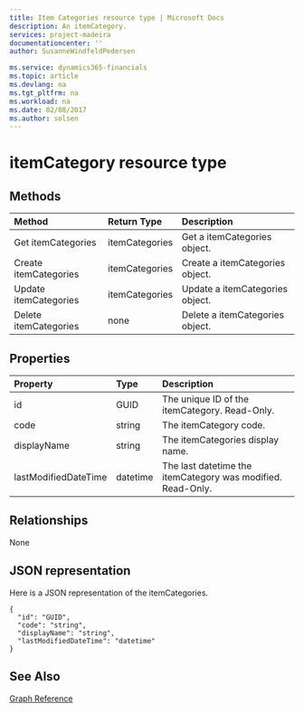 ```yaml
---
title: Item Categories resource type | Microsoft Docs
description: An itemCategory.
services: project-madeira
documentationcenter: ''
author: SusanneWindfeldPedersen

ms.service: dynamics365-financials
ms.topic: article
ms.devlang: na
ms.tgt_pltfrm: na
ms.workload: na
ms.date: 02/08/2017
ms.author: solsen
---
```


# itemCategory resource type

## Methods

| Method       | Return Type  |Description|
|:---------------|:--------|:----------|
|Get itemCategories|itemCategories|Get a itemCategories object.|
|Create itemCategories|itemCategories|Create a itemCategories object.|
|Update itemCategories|itemCategories|Update a itemCategories object.|
|Delete itemCategories|none|Delete a itemCategories object.|

## Properties
| Property	   | Type	|Description|
|:---------------|:--------|:----------|
|id|GUID|The unique ID of the itemCategory. Read-Only.|
|code|string|The itemCategory code.|
|displayName|string|The itemCategories display name.|
|lastModifiedDateTime|datetime|The last datetime the itemCategory was modified. Read-Only.|  


## Relationships
None

## JSON representation

Here is a JSON representation of the itemCategories.


```
{
  "id": "GUID",
  "code": "string",
  "displayName": "string",
  "lastModifiedDateTime": "datetime"
}
```

## See Also
[Graph Reference](graph-reference.md)  